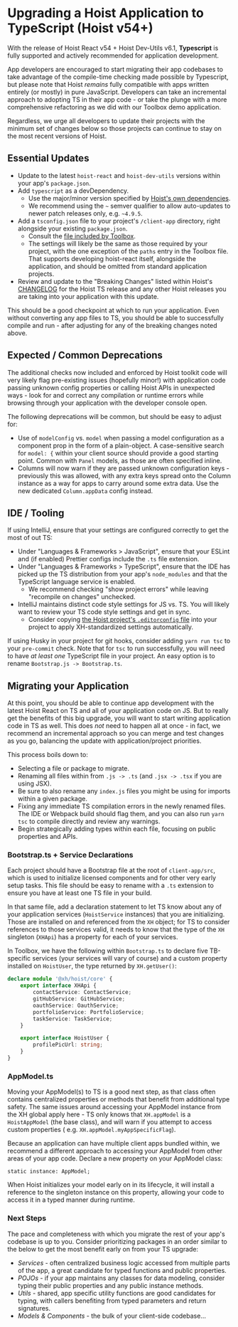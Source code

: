 # Upgrading a Hoist Application to TypeScript (Hoist v54+)

With the release of Hoist React v54 + Hoist Dev-Utils v6.1, **Typescript** is fully supported and
actively recommended for application development.

App developers are encouraged to start migrating their app codebases to take advantage of
the compile-time checking made possible by Typescript, but please note that Hoist _remains_
fully compatible with apps written entirely (or mostly) in pure JavaScript. Developers can take
an incremental approach to adopting TS in their app code - or take the plunge with a more
comprehensive refactoring as we did with our Toolbox demo application.

Regardless, we urge all developers to update their projects with the minimum set of changes below
so those projects can continue to stay on the most recent versions of Hoist.

## Essential Updates

-   Update to the latest `hoist-react` and `hoist-dev-utils` versions within your
    app's `package.json`.
-   Add `typescript` as a devDependency.
    -   Use the major/minor version specified
        by [Hoist's own dependencies](https://github.com/xh/hoist-react/blob/develop/package.json).
    -   We recommend using the `~` semver qualifier to allow auto-updates to newer patch releases
        only, e.g. `~4.9.5`.
-   Add a `tsconfig.json` file to your project's `/client-app` directory, right alongside your
    existing `package.json`.
    -   Consult
        the [file included by Toolbox](https://github.com/xh/toolbox/blob/develop/client-app/tsconfig.json).
    -   The settings will likely be the same as those required by your project, with the one exception
        of the `paths` entry in the Toolbox file. That supports developing hoist-react itself,
        alongside
        the application, and should be omitted from standard application projects.
-   Review and update to the "Breaking Changes" listed within
    Hoist's [CHANGELOG](https://github.com/xh/hoist-react/blob/develop/CHANGELOG.md) for the Hoist TS
    release and any other Hoist releases you are taking into your application with this update.

This should be a good checkpoint at which to run your application. Even without converting any app
files to TS, you should be able to successfully compile and run - after adjusting for any of the
breaking changes noted above.

## Expected / Common Deprecations

The additional checks now included and enforced by Hoist toolkit code will very likely flag
pre-existing issues (hopefully minor!) with application code passing unknown config properties or
calling Hoist APIs in unexpected ways - look for and correct any compilation or runtime errors while
browsing through your application with the developer console open.

The following deprecations will be common, but should be easy to adjust for:

-   Use of `modelConfig` vs. `model` when passing a model configuration as a component prop in the
    form of a plain-object. A case-sensitive search for `model: {` within your client source should
    provide a good starting point. Common with `Panel` models, as those are often specified inline.
-   Columns will now warn if they are passed unknown configuration keys - previously this was allowed,
    with any extra keys spread onto the Column instance as a way for apps to carry around some extra
    data. Use the new dedicated `Column.appData` config instead.

## IDE / Tooling

If using IntelliJ, ensure that your settings are configured correctly to get the most of out TS:

-   Under "Languages & Frameworks > JavaScript", ensure that your ESLint and (if enabled) Prettier
    configs include the `.ts` file extension.
-   Under "Languages & Frameworks > TypeScript", ensure that the IDE has picked up the TS distribution
    from your app's `node_modules` and that the TypeScript language service is enabled.
    -   We recommend checking "show project errors" while leaving "recompile on changes" unchecked.
-   IntelliJ maintains distinct code style settings for JS vs. TS. You will likely want to review your
    TS code style settings and get in sync.
    -   Consider
        copying [the Hoist project's `.editorconfig` file](https://github.com/xh/hoist-react/blob/develop/.editorconfig)
        into your project to apply XH-standardized settings automatically.

If using Husky in your project for git hooks, consider adding `yarn run tsc` to your `pre-commit`
check. Note that for `tsc` to run successfully, you will need to have _at least one_ TypeScript file
in your project. An easy option is to rename `Bootstrap.js -> Bootstrap.ts`.

## Migrating your Application

At this point, you should be able to continue app development with the latest Hoist React on TS and
all of your application code on JS. But to really get the benefits of this big upgrade, you will
want to start writing application code in TS as well. This does _not_ need to happen all at once -
in fact, we recommend an incremental approach so you can merge and test changes as you go,
balancing the update with application/project priorities.

This process boils down to:

-   Selecting a file or package to migrate.
-   Renaming all files within from `.js -> .ts` (and `.jsx -> .tsx` if you are using JSX).
-   Be sure to also rename any `index.js` files you might be using for imports within a given package.
-   Fixing any immediate TS compilation errors in the newly renamed files. The IDE or Webpack build
    should flag them, and you can also run `yarn tsc` to compile directly and review any warnings.
-   Begin strategically adding types within each file, focusing on public properties and APIs.

### Bootstrap.ts + Service Declarations

Each project should have a Bootstrap file at the root of `client-app/src`, which is used to
initialize licensed components and for other very early setup tasks. This file should be easy to
rename with a `.ts` extension to ensure you have at least one TS file in your build.

In that same file, add a declaration statement to let TS know about any of your application
services (`HoistService` instances) that you are initializing. Those are installed on and referenced
from the `XH` object; for TS to consider references to those services valid, it needs to know that
the type of the `XH` singleton (`XHApi`) has a property for each of your services.

In Toolbox, we have the following within `Bootstrap.ts` to declare five TB-specific services (your
services will vary of course) and a custom property installed on `HoistUser`, the type returned
by `XH.getUser()`:

```typescript
declare module '@xh/hoist/core' {
    export interface XHApi {
        contactService: ContactService;
        gitHubService: GitHubService;
        oauthService: OauthService;
        portfolioService: PortfolioService;
        taskService: TaskService;
    }

    export interface HoistUser {
        profilePicUrl: string;
    }
}
```

### AppModel.ts

Moving your AppModel(s) to TS is a good next step, as that class often contains centralized
properties or methods that benefit from additional type safety. The same issues around accessing
your AppModel instance from the XH global apply here - TS only knows that `XH.appModel` is a
`HoistAppModel` (the base class), and will warn if you attempt to access custom properties (
e.g. `XH.appModel.myAppSpecificFlag`).

Because an application can have multiple client apps bundled within, we recommend a different
approach to accessing your AppModel from other areas of your app code. Declare a new property on
your AppModel class:

`static instance: AppModel;`

When Hoist initializes your model early on in its lifecycle, it will install a reference to the
singleton instance on this property, allowing your code to access it in a typed manner during
runtime.

### Next Steps

The pace and completeness with which you migrate the rest of your app's codebase is up to you.
Consider prioritizing packages in an order similar to the below to get the most benefit early on
from your TS upgrade:

-   _Services_ - often centralized business logic accessed from multiple parts of the app, a great
    candidate for typed functions and public properties.
-   _POJOs_ - if your app maintains any classes for data modeling, consider typing their public
    properties and any public instance methods.
-   _Utils_ - shared, app specific utility functions are good candidates for typing, with callers
    benefiting from typed parameters and return signatures.
-   _Models & Components_ - the bulk of your client-side codebase...
